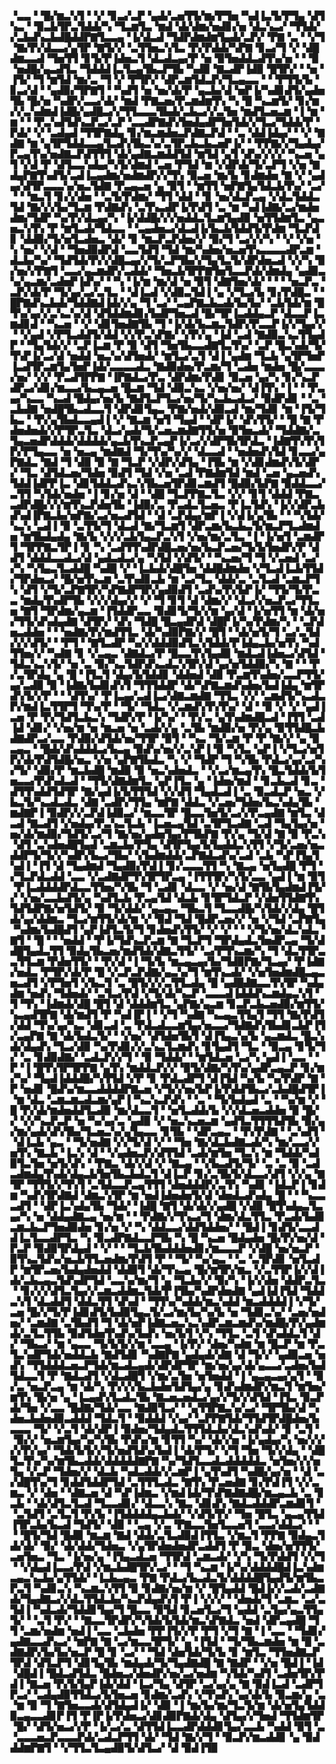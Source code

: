 ▝▃▃▝▝█▞▆▃▚▜▝▝▞▝▊▃▞▃▛▝▄▟▞▃▅▜▜▞▆▞▛▜▅▝▚▟▐▃▜▞▛▜▄▝▟▜▚▃▝▝▉▃▙▜▛▃▜▟▟▞▚▝▜▃▆▜▃▝▆▟▝▟▞▟▆▞▅▟▊▞▅▝▟▃▚▃▞▝▜▜▟▞▞▃▙▟▚▃▙▟█▟▟▛▇▜▃▃▄▝▐▞▟▃▟▝▜▟▛▟▆▟▆▜▄▟▞▃▛▞▝▛▇▝▃▝▝▞▜▝▇▞▛▞▟▃▃▞▄▜▛▝▇▜▞▞▝▃▜▜▅▃▚▜▃▝▛▞▛▟▟▞▚▛▇▝▊▃▞▜▝▞▝▟█▟▆▃▃▟▝▜▅▜▜▝▊▜▞▛▐▟▅▃▜▝▟▃▟▃▄▞▛▝▅▝▉▜▅▟▟▃▟▜▚▞▅▝▝▝▉▝▅▟█▞▄▃▟▜▃▝▜▟▟▟▐▃▜▃▄▜▙▃▛▜▙▝▚▟▉▝▇▃▟▛▐▟▉▝█▜▛▞▝▝▅▝▐▜▞▝▜▝▆▜▟▝▆▞▃▝▜▝▞▝▛▜▛▞▝▟▛▃▆▜▟▃▛▞▜▃▄▃▃▝▝▝▛▜▜▞▙▝▊▃▞▟▝▝▄▟▉▞▜▛▇▜▝▝▚▟▜▝▅▝▅▞▟▞▛▝▄▃▙▞▟▝▅▛▐▞▚▟▊▟▜▞▄▟▅▜▙▝█▞▅▝▚▟▛▞▃▃▞▟▞▝▆▟▝▛▇▃▅▞▛▃▆▟▆▜▚▝▚▝█▝▚▃▆▜▞▝▊▞▆▞▞▃▚▟▆▟▐▟█▞▄▟█▃▞▞▜▜▃▃▃▜▙▟▞▃▙▃▞▞▃▜▅▝▆▟▜▃▅▃▆▝▐▝▆▝▆▝▝▝▛▃▚▟▜▟▚▃▛▃▞▃▛▝▃▃▟▛▇▟▚▜▅▟▄▟▛▜▅▜▟▞▞▜▃▞▜▟▟▞▛▝▛▟▞▝▞▝▃▟▄▟▝▜▜▛▇▟▄▝▊▞▆▃▆▟▅▃▛▟▇▃▛▟▝▝▃▝▟▟▐▟▄▞▝▝▞▝▇▟▇▝▆▝▄▜▛▜▟▟▃▃▄▜▃▟▚▜▙▃▚▞▃▜▛▃▙▃▙▃▅▛▐▞▝▝▛▛▇▞▞▜▄▟▄▞▛▃▄▜▚▞▅▟▇▃▛▟▜▜▜▝▟▞▄▟▇▃▆▟▟▜▟▝▆▜▟▝▄▜▝▟▚▞▞▞▞▝▚▃▅▝▄▜▝▞▟▝▛▝▟▜▃▃▚▟▄▞▚▜▞▟▆▟▝▃▅▝▛▜▟▝▆▝▞▟▛▟▞▜▞▃▛▜▝▞▅▝▇▟▄▛▇▜▚▟▜▞▃▟▐▃▄▟▆▞▅▟▆▟▛▞▞▜▚▝▉▃▅▝▆▞▙▝▊▟▆▟▅▝▇▝▞▝▄▟▄▞▟▜▛▃▃▃▚▞▅▃▜▟▇▝▛▃▄▃▅▝▄▝▉▜▝▝▆▜▜▝▅▛▇▜▄▜▟▃▙▜▚▞▝▃▞▝▝▝▆▃▜▝▊▞▞▟▅▝▝▃▜▞▛▟▆▞▝▜▜▝▟▟▝▝▊▝▅▞▟▃▛▃▄▝▞▟▃▜▟▟▃▜▟▝▇▞▞▞▙▞▜▃▆▝▛▟▇▟▚▝▃▜▚▃▟▛▐▞▛▟▜▝▃▝▆▝▚▟▐▟▇▞▃▞▆▟▅▟▆▞▜▟▛▝▚▞▛▞▟▃▄▞▚▝▐▞▟▟█▞▞▞▅▟▟▃▜▃▆▜▄▟▉▝▅▜▜▟▆▜▃▝▄▃▅▃▚▜▚▝▛▝▆▜▃▟▞▜▟▃▃▝▝▃▄▟▅▃▞▟▃▟▐▞▙▃▙▜▟▟▜▞▛▟▆▝▜▃▛▟▊▝▟▟▉▞▜▞▅▜▃▟▅▃▝▟▞▝▊▝▆▃▛▃▛▟▅▞▞▝▉▞▜▝▃▞▞▞▚▝▝▞▝▞▅▝▚▝▅▞▝▞▟▝▝▜▅▟▉▟▛▟▝▃▃▜▟▜▝▜▟▝▆▞▚▟▅▞▅▃▅▜▚▃▃▃▃▟▛▃▆▝▟▃▙▞▚▞▝▜▟▜▟▞▛▞▞▟█▃▄▞▞▜▞▃▛▜▙▞▞▜▄▜▃▜▞▟▛▟▅▃▟▝▞▞▚▝▉▞▅▞▞▛▇▜▝▃▃▞▄▃▆▟▛▞▃▟▟▞▝▜▅▃▙▜▛▛▇▜▅▜▃▃▛▟▞▟▆▟▄▝▄▟▉▃▚▞▄▃▆▞▃▟▅▛▐▟▚▞▝▝▚▝▐▞▆▝▆▞▟▝▅▝▉▜▝▟▇▜▅▞▟▞▝▝▝▝▅▃▛▃▝▃▛▞▟▞▛▝▜▞▄▞▃▞▃▜▃▝▝▟▐▃▟▝▞▟▉▃▜▟▐▝▄▝▞▜▃▞▙▝▊▞▛▟█▃▝▝█▛▇▟▚▃▙▟▞▜▟▟▇▟▐▟▞▞▄▝▜▝▃▞▝▃▄▛▇▃▙▃▟▞▙▞▙▞▝▃▙▜▟▞▆▝█▜▚▞▄▞▞▃▚▃▚▞▟▝▟▜▟▟▆▟▊▞▙▟▛▜▅▃▟▝█▞▜▛▐▃▟▟▄▃▛▝▟▃▃▛▐▃▆▟▊▟▝▝▚▃▅▝▝▞▝▟▊▜▅▟▇▜▙▝▜▝▐▞▟▞▙▃▆▃▜▟▛▞▛▃▃▛▐▞▞▜▄▞▞▝▝▞▄▟▝▞▛▜▃▟▟▜▞▟▟▝▞▞▛▃▚▛▇▞▝▞▛▞▄▝▐▟▝▃▟▝▇▟▉▃▚▃▜▜▄▟▛▝▝▜▄▜▟▞▞▝▃▛▐▃▆▝▛▝▉▝▟▜▝▜▅▜▙▃▃▟▇▜▃▜▚▞▝▃▛▝█▃▚▟▞▜▞▜▚▛▐▞▃▞▟▝▅▟▟▝▅▃▚▞▟▜▅▟▞▝▆▜▃▞▃▜▝▟▐▝▄▟▆▝▜▃▙▝▄▜▛▜▅▛▐▃▟▜▛▃▆▜▄▜▅▛▐▟▞▃▃▃▃▟▃▝▇▟▉▟▅▞▛▃▆▞▜▝▃▟▅▝▆▟▅▝█▞▃▃▃▞▅▞▝▞▞▝▛▃▟▜▛▛▇▝▐▛▇▟▃▞▛▃▝▟▛▟▆▞▛▟▊▝▉▃▅▝▄▞▚▝▊▞▚▃▛▟▛▃▞▟▊▞▆▃▃▞▙▃▄▃▅▝█▃▆▝▜▟▝▟▉▃▚▃▝▞▅▞▅▞▝▟▐▜▚▝▐▝▝▝▛▃▄▞▚▃▃▝▚▃▟▝█▟▄▞▅▞▙▝▇▟▜▃▛▜▃▞▅▞▜▞▚▃▙▃▟▃▞▝▉▟▛▟▊▝▝▃▝▃▙▟▇▝▅▟█▜▙▃▟▃▃▜▝▟▛▟▊▜▄▃▝▛▇▞▅▟▞▟▉▃▟▝▆▞▜▟▊▝▆▝▐▜▞▜▙▃▝▝▛▞▄▜▙▟▃▃▄▟▐▝▞▝▇▃▆▝▅▜▝▜▄▟▝▝▟▛▐▞▝▟▚▜▜▞▝▝█▝▇▝▛▟▅▟▅▟▞▞▛▜▛▃▜▃▝▟▃▞▄▟▞▜▞▃▅▃▆▟▇▜▜▞▅▝▉▜▅▃▟▞▝▜▟▟▇▞▃▜▄▃▅▟▛▟▟▟▞▟▟▟▟▞▄▃▙▜▚▃▛▃▄▛▐▞▃▞▞▟▛▜▙▜▛▟▃▝▐▟▇▜▚▜▚▜▛▞▛▜▄▃▃▝▅▝▅▃▄▝▆▟▇▟▝▜▞▜▚▞▚▞▞▝▟▃▃▟▝▝▅▟▅▟▚▜▟▝▊▃▃▞▄▛▇▟▃▝▇▟▝▜▝▟▉▝▉▝▇▝▜▃▛▝▞▟▛▞▟▜▄▝▐▜▙▝▆▝▞▟▊▟▆▟▚▜▞▟▛▞▝▜▃▝▟▜▟▃▅▞▜▟▅▝▉▟▜▝▜▟▝▞▅▝▃▟▝▛▇▟▆▜▟▝▆▟▝▃▅▝▄▃▅▟▚▜▟▟▐▟▛▛▐▃▝▟▊▜▟▟▃▟▚▃▚▜▙▃▅▜▛▟▊▃▆▟▜▝█▟▉▞▙▛▇▝▉▟▟▃▃▞▃▜▜▝▚▜▟▞▅▟▅▝▐▝▊▞▅▝▟▝▝▟█▝▜▃▛▛▇▃▜▃▝▞▞▝▊▜▝▟▟▟▝▛▇▃▃▟▛▟█▞▞▞▆▜▚▃▛▟▅▜▙▝▐▟▉▞▃▝▛▃▟▃▜▃▅▃▝▛▐▃▜▟▚▝▐▞▞▟▛▃▙▟▚▟▐▛▇▃▙▞▅▛▇▞▃▞▅▃▟▜▟▝▝▟▝▃▛▟▄▞▆▛▐▝▞▟▐▞▄▜▙▝▝▝▚▜▟▞▚▃▚▝▃▟▐▝▉▝▃▜▜▞▜▝▟▃▟▝▇▞▜▃▆▜▝▟▛▃▆▞▙▃▙▃▜▞▆▃▛▜▃▟▆▟▅▝▆▜▙▟▄▟▄▝▇▞▙▝▞▞▞▃▙▜▄▃▛▃▚▜▝▞▅▞▆▞▃▜▃▝▐▝▐▞▅▜▝▃▆▟▛▜▝▜▛▛▇▃▜▛▐▝▊▝▚▝▃▟▜▜▚▟▛▟█▃▅▞▅▞▙▃▛▃▅▞▜▞▙▜▅▟▛▞▛▝▟▟▜▝▟▟▟▃▃▟▃▞▟▝▄▟▃▟▃▞▄▝▚▜▟▝▞▟▜▞▝▝▚▃▅▞▜▝▜▝▞▃▅▟▝▃▞▞▚▝▚▜▄▃▜▃▟▟█▝▚▟█▝▞▝▐▃▙▟▞▟█▜▅▝▟▟█▟▆▟▅▝▞▜▃▟▐▃▙▜▜▟▞▜▛▟▅▃▞▝█▞▅▜▚▃▆▝▃▜▚▟▊▃▙▝▆▝▃▞▜▃▝▟▟▞▃▝▃▜▃▟▝▃▆▃▛▜▚▝▟▜▝▞▜▞▃▛▇▜▛▞▚▛▇▟▛▜▛▞▄▟▉▟▜▝▃▟▚▞▛▞▙▛▐▞▝▜▜▞▜▞▛▃▃▝▆▟▄▜▚▟▛▜▙▝▞▞▞▟▄▞▞▝▞▝▜▝▊▜▝▟▝▟▆▞▞▝▟▃▞▞▅▃▛▃▞▜▜▃▅▝▇▜▝▜▛▟▆▞▄▃▆▝▐▜▟▟▛▃▃▝▉▟▊▜▞▜▞▞▆▝▄▞▟▝▐▞▅▜▜▝▆▝▟▞▅▞▜▜▞▟▚▟▄▟▇▝▟▜▛▞▝▟▚▝▜▟█▝█▃▄▟▛▟▝▟█▛▐▞▚▞▛▟▆▞▚▝▝▃▛▟▅▃▟▟▅▝▝▝▅▟▇▞▛▞▆▟▜▜▃▝▟▞▚▟▉▛▇▞▞▝█▜▝▝▟▞▅▜▞▜▝▃▞▃▜▟▞▞▞▟▜▞▝▝▛▜▝▝▇▜▃▟▛▝▚▞▞▟▟▟▉▟▜▃▚▜▟▟▞▛▐▟▄▃▙▞▅▜▚▝▚▟▜▜▅▞▞▝▚▟▇▝▊▝▞▃▄▃▝▟▇▟▃▞▛▝█▃▃▜▚▜▄▟▉▝▆▟▃▟▐▟▅▃▞▟▜▟▝▜▟▃▚▃▚▜▞▝▅▝▃▝▉▞▚▃▜▟▛▟▚▃▟▃▚▜▛▞▟▝▄▞▅▜▟▟▉▞▚▝▇▝▝▝▛▞▃▜▛▟▄▝▄▝█▝▐▜▃▜▝▟▄▞▙▜▟▟▊▝▟▟▅▟▝▟▉▝▛▃▆▜▚▟▅▞▃▃▛▜▜▞▄▞▃▟▉▝▉▝▐▟▇▞▙▟▊▟▚▜▝▜▜▜▟▟▛▝▟▞▚▛▇▃▆▟▚▟▅▞▙▟▐▟▄▝▆▜▛▟▚▜▞▞▛▝▝▝▟▜▚▞▝▛▐▃▄▞▃▟▐▃▞▟▇▃▆▟▇▝▜▜▃▝▞▞▝▃▆▟▜▞▚▃▟▃▛▞▆▟▐▃▜▜▛▜▝▜▚▞▛▝▝▜▞▝▜▟▃▝▞▃▆▟▚▜▚▜▚▞▝▟▝▝▉▝▞▝▞▝▄▟▐▃▅▝▛▝▛▞▜▟▜▃▙▃▚▝▜▟▛▞▛▝▐▞▚▞▝▝▛▞▃▝▄▜▚▟▆▟█▃▟▝▐▜▜▝▃▟▐▟▝▟▊▞▝▞▅▞▆▝▅▝▆▃▅▝▅▝▃▟▞▞▄▝▃▜▙▝▆▟▉▞▅▝▛▞▄▝▉▜▜▟█▃▙▟▇▟▛▃▞▃▃▝▛▟▉▞▟▜▟▞▅▞▜▜▛▝▉▜▝▝▚▃▝▜▞▃▆▝▛▝▛▝▇▞▞▝▄▝▉▃▄▃▝▝█▟▞▟▚▟▟▟▃▞▙▃▄▝▉▟▚▞▅▞▞▃▚▛▐▝▉▝▚▜▃▝▄▛▐▝▞▜▃▞▅▜▛▞▟▞▛▟▜▟█▞▅▃▝▞▅▝▄▛▇▜▙▟▃▝▚▝▞▝▜▟▛▝▜▝▚▜▙▝▛▟▃▞▄▞▃▞▚▞▜▞▝▟▉▞▛▝▆▃▙▟█▝▆▟▉▝▉▝▅▃▚▟▅▟▃▝▝▞▃▞▆▃▄▜▚▝█▃▜▟▟▞▙▜▅▃▃▞▛▟▚▟▃▟▝▝▜▜▞▟▇▟▆▜▃▝▄▛▐▜▃▝▄▝▐▟▅▞▆▟▝▝▊▃▙▃▟▝▊▃▝▟▜▜▚▟▟▜▟▜▛▝▇▞▄▟▐▞▙▜▜▜▟▝▞▞▟▜▝▜▄▟▃▟▐▝▃▝▉▃▟▃▛▝▅▃▝▞▙▃▜▞▚▃▟▃▟▃▝▟▇▝▃▟▛▞▜▜▄▝▆▛▇▝▟▟▃▝▞▃▅▞▜▟▅▞▙▃▚▟▄▜▙▝▆▟▇▛▐▝▉▟▛▞▞▃▛▟▐▟▉▃▞▝▆▃▃▜▛▝█▃▃▜▅▜▞▃▞▞▛▃▄▟▇▝▆▜▃▝▟▃▟▝▇▃▟▜▝▞▅▟▄▞▛▃▚▃▜▃▙▝▐▃▅▃▄▜▟▝▃▜▛▜▃▟▇▝▃▟▝▜▄▜▄▞▅▝▅▞▟▞▆▟▉▞▜▟▜▞▃▞▜▝▇▞▅▞▄▟▅▜▄▞▛▜▙▛▇▝▛▞▄▝▜▞▟▝▇▝▉▝▛▃▚▝▟▜▝▃▚▟▅▟█▜▄▟▝▃▆▃▙▞▛▜▄▝▟▜▛▜▄▞▙▜▄▟▟▃▚▜▜▝▞▜▞▃▅▞▅▃▟▟▛▜▞▜▞▞▚▟▛▞▙▃▞▜▙▞▝▞▙▟▆▟▟▞▃▛▇▟▃▟▚▞▃▟▝▃▙▝▚▛▐▜▄▜▚▟▐▝▐▜▝▟▝▜▄▟▆▟▝▜▄▟▉▞▛▟▐▝▊▞▃▃▃▜▜▝▚▝▇▃▄▝▅▜▄▟█▝▛▜▝▞▜▃▛▟▃▟▟▝▃▃▝▞▃▟▇▟▛▜▚▜▛▜▛▃▄▝▐▜▜▜▛▞▚▜▞▃▃▝▄▟▐▝▆▝▉▜▝▛▐▃▟▟▟▟▛▟▃▃▜▜▅▞▚▜▙▝▜▝▃▟▊▝▟▃▃▝▞▝▅▞▟▝▇▜▙▜▄▟▆▟▐▜▞▞▝▞▅▞▃▃▙▟▜▞▄▝▚▟▜▃▙▝▛▃▄▜▟▝▟▃▙▝▊▜▛▜▟▃▛▝▞▟▅▜▜▟▇▜▚▜▟▜▟▛▇▞▅▜▟▜▞▝▉▝▜▞▟▟▞▝▄▃▄▃▝▜▙▃▜▝▜▃▃▟█▞▚▜▟▞▞▟▄▝█▜▟▞▄▞▟▟▆▃▝▜▃▞▆▜▜▞▟▞▆▝▞▝▉▟▝▜▟▝█▟▛▃▅▞▞▝▅▝▞▜▟▝▃▛▇▜▄▝▚▟▆▞▙▟█▟▜▝▄▛▐▟▜▃▜▞▜▝▊▟▅▟▚▜▜▞▝▞▝▞▝▝▝▞▜▞▅▞▟▃▚▟▃▝▇▜▝▝█▝▝▝▅▟▟▝▝▛▐▞▜▟▚▃▛▃▆▝▇▝▜▃▛▜▝▜▛▟▄▟▃▜▅▟▛▃▄▝▜▞▟▟█▜▄▟▃▜▜▝▉▟▄▜▙▃▅▞▆▟▜▟▞▟▇▃▜▜▞▝▃▞▛▜▚▃▆▞▚▝▜▝▟▃▜▜▛▃▃▜▜▃▆▝▛▟▅▜▜▞▝▝▛▞▟▝▐▝▜▞▙▝▆▃▄▃▄▞▙▞▜▟▉▛▇▞▜▃▄▞▝▛▐▟▇▞▅▟▃▝▛▜▛▞▟▞▛▝█▝▞▃▛▃▛▟▇▞▄▃▚▞▜▝▆▜▚▃▟▞▝▞▅▜▅▟▆▟█▃▄▃▅▃▟▜▝▞▛▜▅▜▝▞▙▃▜▝▃▝█▜▞▞▞▃▜▜▃▟▄▝█▝▄▟█▟▇▃▃▜▚▜▛▝▚▟▄▟▆▝▅▟▚▝▜▟▅▟▞▝▃▜▃▞▛▟▝▞▜▞▟▞▚▃▛▝▃▃▃▟▐▟▟▟▚▃▆▟▄▃▚▜▝▜▝▜▚▝▐▟▆▟▞▟█▝█▜▝▟▝▟▟▟▆▜▃▝▄▛▇▞▄▃▆▝▊▃▛▃▙▃▅▟▉▞▆▜▜▞▚▃▄▟▜▛▇▝▟▞▆▟▜▝▛▝▚▟▐▛▐▝▝▞▜▝▚▟▇▝▚▃▄▃▜▜▄▜▝▜▜▝▇▞▛▟▜▞▟▟▝▜▚▞▄▞▚▃▝▟▊▃▟▝▃▝▛▟▃▟▃▃▆▜▄▞▅▃▃▞▜▟▇▟▚▜▙▟▊▃▙▛▐▜▞▃▄▛▇▝▇▝▟▞▙▟▃▜▞▝▝▞▅▞▝▟▜▟▅▜▙▜▝▟▐▜▄▃▚▞▙▝▄▃▆▟▃▝█▃▚▟▞▟▄▟▚▝▜▃▞▟▉▝▚▞▛▟▊▞▞▃▚▃▜▃▆▟▚▝▊▜▄▟▜▝▜▃▝▝▉▃▄▝▊▜▞▜▞▝▃▝▊▟▉▟▇▞▝▃▟▃▛▞▞▜▝▝▉▝▜▟▟▞▝▝▆▜▟▃▅▝▃▞▚▝▄▟▐▝▃▃▝▝▛▝▐▝█▜▚▜▛▜▛▛▇▝▄▜▚▝▆▟▟▃▛▞▞▝▉▜▞▟▇▞▚▜▚▞▄▟▛▃▄▃▛▝▊▞▆▞▚▞▝▜▄▟▐▟▟▟█▞▚▜▜▟▝▞▛▝▊▝▛▟▃▟▛▜▝▟▐▜▟▝▚▞▙▝▚▞▛▟▛▝▇▝▛▝▅▟▊▝█▟▚▞▆▃▃▟▟▟▟▛▇▃▅▝▞▜▞▞▅▞▙▛▐▞▛▟▟▜▙▃▞▃▙▟█▟▜▛▐▝▆▝▟▃▝▃▆▃▆▃▟▃▆▞▄▛▐▝▚▃▚▃▛▟▚▝▝▃▝▝▜▞▙▟▄▟▝▃▝▝▚▞▆▝▞▝█▝▛▞▟▞▆▟▅▟▟▜▃▟▉▝▆▞▟▃▃▜▝▝▅▜▃▟▟▞▙▝▞▞▟▃▅▃▟▟▅▝▉▝█▞▞▝▞▞▚▃▛▃▛▝▅▝▚▞▄▞▃▝▄▟▉▝▞▝▅▃▚▃▅▃▆▝▄▟▜▃▜▜▜▜▟▜▙▝▉▞▄▞▆▞▄▟▞▟▚▜▙▞▜▃▅▃▚▞▄▜▄▃▃▝▊▜▙▝▝▟▛▃▄▃▝▝▛▞▛▟▇▝▝▃▚▟▜▝▝▟▐▃▙▝▄▃▝▝▜▞▅▟▇▝▞▞▜▞▟▝▞▝▝▜▅▝▇▞▟▃▙▟▇▃▟▞▚▝▆▞▃▃▞▞▅▜▚▝▇▃▙▝▐▃▚▝▟▝▝▞▄▟▅▃▛▞▟▜▜▟▝▃▟▞▆▜▅▝▜▃▚▝▆▝▜▟▟▞▚▟▉▜▃▜▅▝▅▜▞▟▚▝▝▛▇▃▝▟▞▞▟▝▞▝▇▃▄▝▝▞▙▃▟▜▞▜▞▝▃▝▃▝▉▝▃▟▃▟▆▟▄▜▚▟▞▟▄▃▙▜▅▜▙▃▙▟▃▜▝▟▐▃▛▝▊▞▃▜▙▜▞▟▃▃▞▟▜▝▞▞▄▝▇▜▛▝▜▜▜▞▞▜▚▜▝▃▜▟▃▃▛▃▄▜▜▜▝▟▅▟▟▟▛▞▃▜▚▝▚▟▊▝▐▟▃▛▐▝▊▟▆▝▚▟▚▜▛▟▇▟▝▟▆▃▚▜▛▝▆▝▅▟▐▟▅▟▅▜▞▟▝▟▅▟▃▟▚▟▄▝█▝▝▝▚▃▃▃▟▜▝▝▟▛▐▃▚▟▄▜▙▝▜▟▞▝▐▟█▝▇▜▝▟▞▟▞▞▄▟█▝▞▟▉▝█▜▚▟▄▃▜▃▄▞▚▝▅▝▟▟▄▟▇▃▄▝▅▞▆▝▝▝▛▟▇▞▞▜▚▃▞▜▝▟▆▞▟▃▜▜▃▝▛▃▟▞▙▟▊▃▆▃▙▃▛▜▅▟▉▟▅▝▊▞▅▝▞▝▚▝▟▟▃▃▞▟▟▜▟▟▅▞▝▝█▟▐▝▊▟▜▞▃▃▟▟▐▃▜▃▃▟▛▜▃▝▚▝▉▃▟▛▇▟▃▃▛▜▙▝▚▝█▝▚▃▅▝█▟▄▟▅▝█▞▛▞▅▞▟▝▛▃▛▝▉▟▉▜▛▟▄▟▝▝▞▝▝▝▜▃▙▜▙▟▟▟▅▟▊▞▆▃▃▃▛▝▞▟█▝▅▞▅▃▛▝▉▜▚▃▜▟▚▞▅▃▙▜▜▃▅▟▆▞▛▟▜▝▛▝▝▜▞▝▚▞▄▃▝▝▃▝▃▜▛▟▊▝▅▜▃▟▛▝▆▜▛▃▅▞▙▟▄▟▅▟▟▝▟▟▉▜▝▟▞▜▚▃▄▝█▞▆▜▛▞▆▃▝▞▃▜▜▛▐▞▞▟▐▟▞▃▙▃▄▃▜▟▚▟▛▜▟▝▃▃▚▞▆▞▜▝▄▝▜▃▙▞▞▝▉▞▚▝▐▞▞▟▅▝▟▟▛▃▜▃▝▝▊▞▞▞▟▜▃▜▄▞▞▃▆▃▟▟▆▃▜▟▞▛▐▜▙▞▚▟▛▟▅▟▇▝▄▟▐▟▐▜▟▝▜▟▟▃▚▜▝▟▃▟▟▜▝▟▟▃▜▜▝▟▚▟▝▝▜▜▚▞▚▟▟▞▆▃▚▟▟▝▆▃▟▟▟▟▐▝▞▜▞▃▅▝█▞▞▜▞▛▐▟▊▟▜▞▙▟▉▜▄▃▜▞▃▞▆▞▙▞▚▞▙▝▅▝▜▟▊▃▚▞▝▃▅▞▅▟▅▞▝▃▆▟▇▝▃▜▙▟▜▝▜▝▟▞▅▛▐▟▇▃▅▃▚▃▚▟▛▃▆▃▆▟▚▞▆▟█▞▛▞▄▟▆▟▞▃▜▃▜▜▙▝▉▟▜▟▅▜▚▟▚▞▙▟▚▝▅▞▙▜▝▞▚▝▜▜▃▝▃▜▝▟▚▟▟▃▜▝▟▞▝▜▙▃▞▝▆▝▄▃▃▝▜▞▙▜▞▞▆▝▃▃▄▝▐▞▛▞▝▟▅▞▚▟▆▝▆▝█▃▛▝▆▝▛▃▜▃▚▟▛▜▟▞▅▟▟▃▙▝▇▟▜▟▊▝▚▟▇▛▇▝▄▟▄▟▞▟▇▝▟▝▜▞▞▝▄▟▉▃▅▝▅▟▚▝▜▜▟▟▟▃▅▃▛▜▟▞▆▃▟▃▄▟▞▟▛▟▛▜▛▝▆▞▅▞▄▞▟▞▄▃▃▞▃▟▅▞▙▟▜▟▃▃▜▝▛▝▇▟▃▟▜▝▞▟▃▟█▜▝▞▆▞▃▜▅▝▅▜▅▟▟▝▐▝▄▃▄▃▄▞▄▜▝▝▉▞▃▝▅▃▛▃▄▝▆▝▟▞▚▝▛▞▞▞▙▃▙▟▅▜▟▜▄▞▄▝▊▟▚▟▆▟▛▞▆▃▜▝▆▜▅▞▆▜▚▝█▞▅▝▄▝▐▃▄▟▚▜▃▟▃▜▙▝▇▃▅▃▅▟▃▞▄▞▞▜▞▞▟▜▟▝▐▜▃▝▉▃▛▟▞▜▅▝▞▃▃▝█▟▇▞▜▟▞▃▃▝▇▟▉▜▃▞▝▝▄▜▜▛▇▃▚▞▃▞▝▜▛▜▙▞▟▝▚▟▅▃▙▟▅▟▉▃▟▟▟▝▜▟▃▜▝▝▉▟▟▟▝▞▄▞▝▃▛▛▇▜▟▞▜▜▟▜▛▟█▟▅▞▙▃▃▃▝▜▞▝▞▃▜▝▟▞▟▛▐▝▉▟▅▞▜▟▄▟▃▜▜▜▟▃▙▞▟▃▚▟▚▟▞▝▊▝▃▜▝▝▉▞▞▝▅▃▆▜▄▞▚▞▚▜▙▝▛▟▚▞▆▝▊▜▜▝▚▞▝▟▞▞▅▝▐▞▄▟▄▞▚▝▅▞▞▞▞▞▛▞▄▞▝▜▟▞▙▜▞▞▜▞▅▟▜▟▚▞▙▟▐▝▟▞▛▜▞▝▞▜▝▜▅▝▜▞▞▟▄▝▝▟█▜▃▜▚▞▚▞▆▜▙▃▟▟▞▟▟▟▟▟▇▛▇▝▚▞▜▟▜▃▃▟▃▟▟▟▟▟▃▝▅▜▅▞▞▞▅▜▄▝▞▃▛▝▜▟▅▞▞▝▟▃▙▝▚▟▃▟▟▞▞▃▆▛▐▝▄▜▚▟▜▝▚▟█▞▄▞▅▝▝▟▝▃▞▟█▜▚▞▜▝▊▟▟▜▟▟▛▜▟▝▃▜▜▜▃▟▃▝▇▜▚▝▛▃▅▟▇▝▊▞▛▟▐▜▝▞▞▃▆▃▝▞▝▟▅▝▝▟▇▃▅▝▟▝▚▛▐▟▆▃▝▞▆▟▐▟▞▜▚▛▇▟▇▟█▞▆▃▄▃▙▝▃▝▊▃▙▝▝▟▞▟▜▃▜▃▟▝▜▃▃▟▊▞▝▟▃▃▚▝▇▃▝▟▊▟▚▝▇▟▃▟▟▟▛▃▆▟▊▜▝▝▃▜▟▜▝▃▜▃▜▝▛▞▙▝▐▜▟▟▟▟▄▃▙▟▞▝▞▟▜▞▛▞▝▜▅▝█▜▃▝▄▃▄▜▜▟▐▜▛▃▙▞▙▃▟▝▜▟▜▞▝▟▉▝▝▃▄▝▞▃▝▛▇▃▃▜▅▜▃▃▅▜▝▃▃▞▟▟▃▞▝▝▝▝█▜▞▜▟▝█▟▉▝▆▃▆▝▇▟▝▟▟▞▃▜▃▟▉▟▐▜▜▃▝▞▆▃▜▝▛▛▇▝▉▟▄▃▜▟▞▟▞▝▉▞▝▟▞▟▟▞▜▟▅▃▝▞▄▜▛▟▅▟▅▟▛▃▟▟▜▝▛▝▉▃▝▟▅▞▅▜▜▜▞▃▅▜▅▃▝▜▃▝▐▞▅▞▄▝▐▜▄▃▟▃▅▝▜▜▛▟▝▃▆▃▟▞▝▞▚▝▜▞▛▟▟▜▝▞▞▜▝▝▞▟▄▟▐▃▃▞▛▟▝▞▆▃▙▟█▜▛▞▃▞▝▝▜▝▚▃▆▝▐▞▚▞▟▟▟▟█▟▐▃▚▟▆▃▄▃▚▃▙▞▄▜▜▟▞▝▐▃▙▃▄▃▝▛▇▝▛▟▃▞▙▃▟▃▜▞▟▟▟▟█▜▄▟▜▞▆▜▙▃▛▃▜▝▚▟▊▃▚▝▚▃▆▃▚▜▜▝▉▝▊▟▇▞▅▞▆▝▞▝█▜▄▟▟▝█▟▐▞▞▃▟▞▃▟▇▟▞▜▄▟▇▃▞▞▟▃▜▜▟▃▙▞▚▃▛▟▄▟▚▜▝▛▐▝▞▞▞▝▝▟▅▟▞▜▝▃▆▃▝▃▞▃▜▟▐▝▚▟▃▟▞▜▟▟▊▜▄▞▜▝█▃▃▝▉▜▟▝▊▃▅▜▃▞▜▝▄▟▟▝▃▜▄▞▄▃▜▜▄▜▞▝▝▃▜▝▛▞▝▝▇▃▃▜▛▟▛▞▚▜▟▞▙▜▟▞▆▃▚▛▇▟▃▝▅▟▝▟▛▃▄▟█▝▜▜▝▃▆▞▅▟▆▝▅▟▐▝▃▃▝▃▙▟▅▝▛▛▐▜▞▞▛▝▛▜▝▞▜▝▇▝▐▝▃▃▝▝▜▟▊▞▄▟▇▃▃▟▚▃▞▝▆▛▇▝▇▝▃▞▆▃▃▜▛▜▞▝▄▝▐▜▟▝▝▜▞▜▙▃▆▟▅▝▆▝█▝▃▟▇▟▛▞▙▞▙▞▅▃▛▝█▝▊▝▃▞▝▝▜▟▝▟▅▜▟▞▜▞▙▝▊▝▆▜▃▝▜▜▅▟▇▃▛▜▛▟▝▟▜▃▛▜▝▟▊▜▄▜▙▝▆▟▄▟▞▜▞▜▄▟▇▟█▝▇▝▇▟▛▝▝▞▅▝█▟▐▝▐▟▝▟█▟▐▝█▟▃▟▜▟▃▝█▟▅▃▞▟▅▟▛▞▅▞▃▞▅▟▆▝▚▜▟▞▚▟▜▝▃▟▅▜▛▞▛▟▐▝▇▃▅▝▛▞▙▜▄▛▐▟▞▟▟▝▐▃▞▜▄▝▟▜▛▝▃▞▄▞▄▝▇▝▉▟▐▃▟▝▃▟▛▜▛▃▞▝▃▟▄▟▉▜▜▟▃▞▙▜▅▃▅▝▊▟▆▞▃▟▚▝▞▜▚▟▚▝▄▞▟▞▙▝▉▃▆▞▄▝▃▝▆▝▉▝▜▝▇▜▅▃▃▟▞▟▜▟▄▟▐▞▝▟▉▝▐▝▆▞▙▞▆▞▜▃▜▞▆▝▟▞▅▜▄▜▟▟▉▃▄▃▃▟▊▛▐▜▝▛▐▛▐▞▛▟▅▃▞▟▊▟▉▛▇▟▞▟▄▝▟▜▄▞▞▜▅▟▝▜▜▟▆▜▛▝█▞▝▟▜▞▅▃▞▞▛▝▐▞▃▞▃▝▟▜▜▟▐▃▃▟▛▟▟▟▊▜▄▞▃▃▙▝▚▟▟▝▉▜▝▃▝▃▃▃▅▃▛▃▃▃▛▟▞▃▟▃▛▜▜▝▟▞▝▜▟▝▇▞▞▜▝▝▉▃▛▞▆▃▟▟▊▝▄▝▉▟▟▟▆▛▇▜▝▝▞▜▜▃▜▃▄▟▉▜▞▟▜▃▞▝▟▝▉▟▐▜▉
